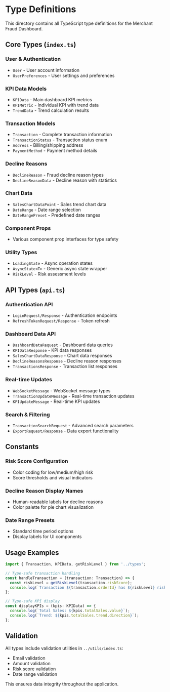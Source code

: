 # Type Definitions

This directory contains all TypeScript type definitions for the Merchant Fraud Dashboard.

## Core Types (`index.ts`)

### User & Authentication
- `User` - User account information
- `UserPreferences` - User settings and preferences

### KPI Data Models
- `KPIData` - Main dashboard KPI metrics
- `KPIMetric` - Individual KPI with trend data
- `TrendData` - Trend calculation results

### Transaction Models
- `Transaction` - Complete transaction information
- `TransactionStatus` - Transaction status enum
- `Address` - Billing/shipping address
- `PaymentMethod` - Payment method details

### Decline Reasons
- `DeclineReason` - Fraud decline reason types
- `DeclineReasonData` - Decline reason with statistics

### Chart Data
- `SalesChartDataPoint` - Sales trend chart data
- `DateRange` - Date range selection
- `DateRangePreset` - Predefined date ranges

### Component Props
- Various component prop interfaces for type safety

### Utility Types
- `LoadingState` - Async operation states
- `AsyncState<T>` - Generic async state wrapper
- `RiskLevel` - Risk assessment levels

## API Types (`api.ts`)

### Authentication API
- `LoginRequest/Response` - Authentication endpoints
- `RefreshTokenRequest/Response` - Token refresh

### Dashboard Data API
- `DashboardDataRequest` - Dashboard data queries
- `KPIDataResponse` - KPI data responses
- `SalesChartDataResponse` - Chart data responses
- `DeclineReasonsResponse` - Decline reason responses
- `TransactionsResponse` - Transaction list responses

### Real-time Updates
- `WebSocketMessage` - WebSocket message types
- `TransactionUpdateMessage` - Real-time transaction updates
- `KPIUpdateMessage` - Real-time KPI updates

### Search & Filtering
- `TransactionSearchRequest` - Advanced search parameters
- `ExportRequest/Response` - Data export functionality

## Constants

### Risk Score Configuration
- Color coding for low/medium/high risk
- Score thresholds and visual indicators

### Decline Reason Display Names
- Human-readable labels for decline reasons
- Color palette for pie chart visualization

### Date Range Presets
- Standard time period options
- Display labels for UI components

## Usage Examples

```typescript
import { Transaction, KPIData, getRiskLevel } from '../types';

// Type-safe transaction handling
const handleTransaction = (transaction: Transaction) => {
  const riskLevel = getRiskLevel(transaction.riskScore);
  console.log(`Transaction ${transaction.orderId} has ${riskLevel} risk`);
};

// Type-safe KPI display
const displayKPIs = (kpis: KPIData) => {
  console.log(`Total Sales: ${kpis.totalSales.value}`);
  console.log(`Trend: ${kpis.totalSales.trend.direction}`);
};
```

## Validation

All types include validation utilities in `../utils/index.ts`:
- Email validation
- Amount validation  
- Risk score validation
- Date range validation

This ensures data integrity throughout the application.